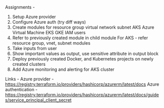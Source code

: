 Assignments -
1. Setup Azure provider
2. Configure Azure auth (try diff ways)
3. Create modules for
   resource group
   virtual network
   subnet
   AKS
   Azure Virtual Machine
   EKS
   GKE
   IAM users
5. Refer to previously created module in child module
   For AKS - refer resource group, vnet, subnet modules
7. Take inputs from user
8. Show important values as output, use sensitive attribute in output block
9. Deploy previously created Docker, and Kubernetes projects on newly created clusters
10. Add Azure monitoring and alerting for AKS cluster
   
Links -
Azure provider - https://registry.terraform.io/providers/hashicorp/azurerm/latest/docs
Azure authentication - https://registry.terraform.io/providers/hashicorp/azurerm/latest/docs/guides/service_principal_client_secret


